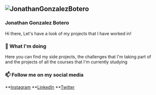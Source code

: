 ![JonathanGonzalezBotero](https://bannerlinkedin.s3-ap-southeast-2.amazonaws.com/Banner.png)
---
### Jonathan Gonzalez Botero
Hi there, Let's have a look of my projects that I have worked in!

### 🔭 What I'm doing
Here you can find my side projects, the challenges that I'm taking part of and the projects of all the courses that I'm currently studying

### 📫 Follow me on my social media
**[Instagram](https://www.instagram.com/jonathangonzalezbotero)
**[LinkedIn](https://www.linkedin.com/in/jonathangonzalezbotero/)
**[Twitter](https://twitter.com/jonathan2138)

<!--
**jonathangonzalezbotero/jonathangonzalezbotero** is a ✨ _special_ ✨ repository because its `README.md` (this file) appears on your GitHub profile.

Here are some ideas to get you started:

- 🔭 I’m currently working on ...
- 🌱 I’m currently learning ...
- 👯 I’m looking to collaborate on ...
- 🤔 I’m looking for help with ...
- 💬 Ask me about ...
- 📫 How to reach me: ...
- 😄 Pronouns: ...
- ⚡ Fun fact: ...
-->
